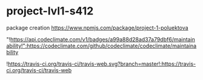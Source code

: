 # project-lvl1-s412

package creation https://www.npmjs.com/package/project-1-poluektova

"!https://api.codeclimate.com/v1/badges/a99a88d28ad37a79dbf6/maintainability!":https://codeclimate.com/github/codeclimate/codeclimate/maintainability

!https://travis-ci.org/travis-ci/travis-web.svg?branch=master!:https://travis-ci.org/travis-ci/travis-web
